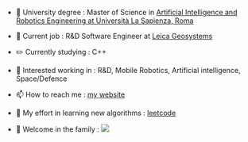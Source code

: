- 📕 University degree : Master of Science in [Artificial Intelligence and Robotics Engineering at Università La Sapienza, Roma](https://corsidilaurea.uniroma1.it/en/corso/2021/30431/home)

- 💼 Current job                          : R&D Software Engineer at [Leica Geosystems](https://leica-geosystems.com/)

- ✏️ Currently studying                   : C++

- 👔 Interested working in                : R&D, Mobile Robotics, Artificial intelligence, Space/Defence

- 📫 How to reach me                      : [my website](https://micheleciciolla.github.io/)

- 🎃 My effort in learning new algorithms : [leetcode](https://leetcode.com/micheleciciolla/)

- 👋 Welcome in the family                : ![](https://komarev.com/ghpvc/?username=your-github-username&color=yellow&style=flat)
